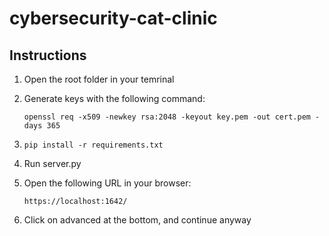 # cybersecurity-cat-clinic

## Instructions
1. Open the root folder in your temrinal
2. Generate keys with the following command:
   
   ```openssl req -x509 -newkey rsa:2048 -keyout key.pem -out cert.pem -days 365```
3. ```pip install -r requirements.txt```
4. Run server.py  
5. Open the following URL in your browser:

   ```https://localhost:1642/```
6. Click on advanced at the bottom, and continue anyway
